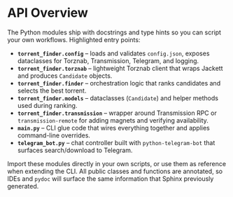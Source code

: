 # API Overview

The Python modules ship with docstrings and type hints so you can script your own workflows. Highlighted entry points:

- **`torrent_finder.config`** – loads and validates `config.json`, exposes dataclasses for Torznab, Transmission, Telegram, and logging.
- **`torrent_finder.torznab`** – lightweight Torznab client that wraps Jackett and produces `Candidate` objects.
- **`torrent_finder.finder`** – orchestration logic that ranks candidates and selects the best torrent.
- **`torrent_finder.models`** – dataclasses (`Candidate`) and helper methods used during ranking.
- **`torrent_finder.transmission`** – wrapper around Transmission RPC or `transmission-remote` for adding magnets and verifying availability.
- **`main.py`** – CLI glue code that wires everything together and applies command-line overrides.
- **`telegram_bot.py`** – chat controller built with `python-telegram-bot` that surfaces search/download to Telegram.

Import these modules directly in your own scripts, or use them as reference when extending the CLI. All public classes and functions are annotated, so IDEs and `pydoc` will surface the same information that Sphinx previously generated.
